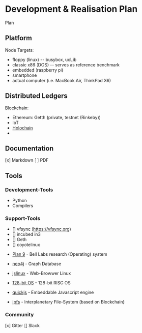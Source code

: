 # Development & Realisation Plan
Plan

## Platform
Node Targets:
- floppy (linux) -- busybox, ucLib
- classic x86 (DOS) -- serves as reference benchmark
- embedded (raspberry pi)
- smartphone
- actual computer (i.e. MacBook Air, ThinkPad X6)

## Distributed Ledgers
Blockchain:
- Ethereum: Getth (private, testnet (Rinkeby))
- IoT
- [Holochain](https://holo.host/whitepapers/)
- 

## Documentation
[x] Markdown
[ ] PDF

## Tools

### Development-Tools
* Python
* Compilers

### Support-Tools
* [] vfsync (https://vfsync.org)
* [] incubed in3
* [] Geth
* [] coyotelinux

- [Plan 9](https://9p.io/plan9/) - Bell Labs research (Operating) system

- [neo4j]() - Graph Database

- [jslinux](https://bellard.org/jslinux/) - Web-Browwer Linux
- [128-bit OS](https://bellard.org/tinyemu/) - 128-bit RISC OS
- [quickjs](https://bellard.org/quickjs/) - Embeddable Javascript engine

* [ipfs](https://ipfs.io/) - Interplanetary File-System (based on Blockchain)

### Community
[x] Gitter
[] Slack

